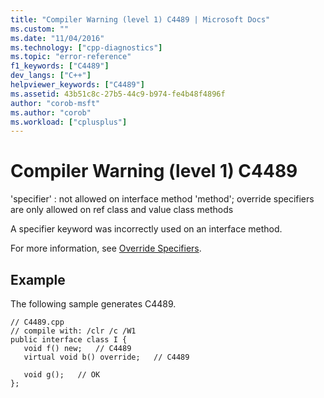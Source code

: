 ```yaml
---
title: "Compiler Warning (level 1) C4489 | Microsoft Docs"
ms.custom: ""
ms.date: "11/04/2016"
ms.technology: ["cpp-diagnostics"]
ms.topic: "error-reference"
f1_keywords: ["C4489"]
dev_langs: ["C++"]
helpviewer_keywords: ["C4489"]
ms.assetid: 43b51c8c-27b5-44c9-b974-fe4b48f4896f
author: "corob-msft"
ms.author: "corob"
ms.workload: ["cplusplus"]
---
```

# Compiler Warning (level 1) C4489
'specifier' : not allowed on interface method 'method'; override specifiers are only allowed on ref class and value class methods  
  
 A specifier keyword was incorrectly used on an interface method.  
  
 For more information, see [Override Specifiers](../../windows/override-specifiers-cpp-component-extensions.md).  
  
## Example  
 The following sample generates C4489.  
  
```  
// C4489.cpp  
// compile with: /clr /c /W1  
public interface class I {   
   void f() new;   // C4489  
   virtual void b() override;   // C4489  
  
   void g();   // OK  
};  
```
